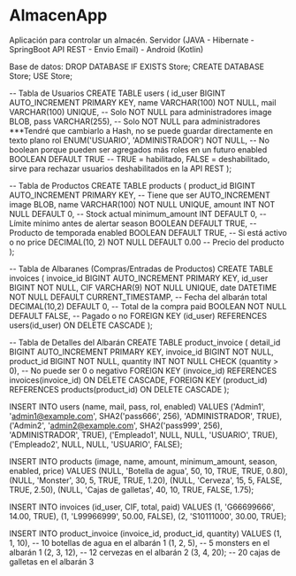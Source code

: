 # AlmacenApp
Aplicación para controlar un almacén. Servidor (JAVA - Hibernate - SpringBoot API REST - Envio Email) - Android (Kotlin)

Base de datos:
DROP DATABASE IF EXISTS Store;
CREATE DATABASE Store;
USE Store;

-- Tabla de Usuarios
CREATE TABLE users (
    id_user BIGINT AUTO_INCREMENT PRIMARY KEY,
    name VARCHAR(100) NOT NULL,
    mail VARCHAR(100) UNIQUE, -- Solo NOT NULL para administradores
    image BLOB,
    pass VARCHAR(255), -- Solo NOT NULL para administradores ***Tendré que cambiarlo a Hash, no se puede guardar directamente en texto plano
    rol ENUM('USUARIO', 'ADMINISTRADOR') NOT NULL, -- No boolean porque pueden ser agregados más roles en un futuro
    enabled BOOLEAN DEFAULT TRUE -- TRUE = habilitado, FALSE = deshabilitado, sirve para rechazar usuarios deshabilitados en la API REST
);

-- Tabla de Productos
CREATE TABLE products (
    product_id BIGINT AUTO_INCREMENT PRIMARY KEY, -- Tiene que ser AUTO_INCREMENT
    image BLOB,
    name VARCHAR(100) NOT NULL UNIQUE,
    amount INT NOT NULL DEFAULT 0,  -- Stock actual
    minimum_amount INT DEFAULT 0,  -- Límite mínimo antes de alertar
    season BOOLEAN DEFAULT TRUE,  -- Producto de temporada
    enabled BOOLEAN DEFAULT TRUE,  -- Si está activo o no
    price DECIMAL(10, 2) NOT NULL DEFAULT 0.00  -- Precio del producto
);

-- Tabla de Albaranes (Compras/Entradas de Productos)
CREATE TABLE invoices (
    invoice_id BIGINT AUTO_INCREMENT PRIMARY KEY,
    id_user BIGINT NOT NULL,
    CIF VARCHAR(9) NOT NULL UNIQUE, 
    date DATETIME NOT NULL DEFAULT CURRENT_TIMESTAMP,  -- Fecha del albarán
    total DECIMAL(10,2) DEFAULT 0,  -- Total de la compra
    paid BOOLEAN NOT NULL DEFAULT FALSE,  -- Pagado o no
    FOREIGN KEY (id_user) REFERENCES users(id_user) ON DELETE CASCADE
);

-- Tabla de Detalles del Albarán
CREATE TABLE product_invoice (
    detail_id BIGINT AUTO_INCREMENT PRIMARY KEY,
    invoice_id BIGINT NOT NULL,
    product_id BIGINT NOT NULL,
    quantity INT NOT NULL CHECK (quantity > 0),  -- No puede ser 0 o negativo
    FOREIGN KEY (invoice_id) REFERENCES invoices(invoice_id) ON DELETE CASCADE,
    FOREIGN KEY (product_id) REFERENCES products(product_id) ON DELETE CASCADE
);

INSERT INTO users (name, mail, pass, rol, enabled) VALUES
('Admin1', 'admin1@example.com', SHA2('pass666', 256), 'ADMINISTRADOR', TRUE),
('Admin2', 'admin2@example.com', SHA2('pass999', 256), 'ADMINISTRADOR', TRUE),
('Empleado1', NULL, NULL, 'USUARIO', TRUE),
('Empleado2', NULL, NULL, 'USUARIO', FALSE);

INSERT INTO products (image, name, amount, minimum_amount, season, enabled, price) VALUES
(NULL, 'Botella de agua', 50, 10, TRUE, TRUE, 0.80),
(NULL, 'Monster', 30, 5, TRUE, TRUE, 1.20),
(NULL, 'Cerveza', 15, 5, FALSE, TRUE, 2.50),
(NULL, 'Cajas de galletas', 40, 10, TRUE, FALSE, 1.75);

INSERT INTO invoices (id_user, CIF, total, paid) VALUES
(1, 'G66699666', 14.00, TRUE),
(1, 'L99966999', 50.00, FALSE),
(2, 'S10111000', 30.00, TRUE);

INSERT INTO product_invoice (invoice_id, product_id, quantity) VALUES
(1, 1, 10), -- 10 botellas de agua en el albarán 1
(1, 2, 5),  -- 5 monsters en el albarán 1
(2, 3, 12), -- 12 cervezas en el albarán 2
(3, 4, 20); -- 20 cajas de galletas en el albarán 3

